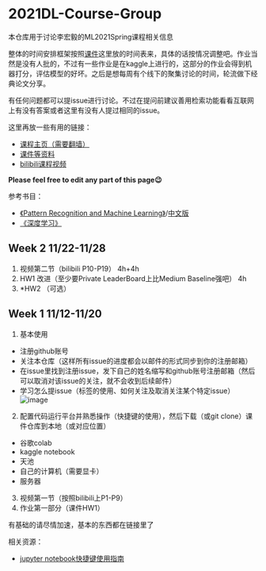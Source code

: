 # 2021DL-Course-Group

本仓库用于讨论李宏毅的ML2021Spring课程相关信息

整体的时间安排框架按照[课件](https://github.com/Fafa-DL/Lhy_Machine_Learning)这里放的时间表来，具体的话按情况调整吧。作业当然是没有人批的，不过有一些作业是在kaggle上进行的，这部分的作业会得到机器打分，评估模型的好坏。之后是想每周有个线下的聚集讨论的时间，轮流做下经典论文分享。

有任何问题都可以提issue进行讨论。不过在提问前建议善用检索功能看看互联网上有没有答案或者这里有没有人提过相同的issue。

这里再放一些有用的链接：

- [课程主页（需要翻墙）](https://speech.ee.ntu.edu.tw/~hylee/ml/2021-spring.html)
- [课件等资料](https://github.com/Fafa-DL/Lhy_Machine_Learning)
- [bilibili课程视频](https://www.bilibili.com/video/BV1Wv411h7kN)

**Please feel free to edit any part of this page😉**

参考书目：
- [《Pattern Recognition and Machine Learning》](https://www.microsoft.com/en-us/research/people/cmbishop/prml-book/)/[中文版](https://github.com/wwkenwong/book/blob/master/PRML%E4%B8%AD%E6%96%87%E7%89%88_%E6%A8%A1%E5%BC%8F%E8%AF%86%E5%88%AB%E4%B8%8E%E6%9C%BA%E5%99%A8%E5%AD%A6%E4%B9%A0.pdf)
- [《深度学习》](https://github.com/exacity/deeplearningbook-chinese)

## Week 2 11/22-11/28

1. 视频第二节（bilibili P10-P19） 4h+4h
2. HW1 改进（至少要Private LeaderBoard上比Medium Baseline强吧） 4h
3. *HW2 （可选）


## Week 1 11/12-11/20

1. 基本使用
 - 注册github账号
 - 关注本仓库（这样所有issue的进度都会以邮件的形式同步到你的注册邮箱）
 - 在issue里找到注册issue，发下自己的姓名缩写和github账号注册邮箱（然后可以取消对该issue的关注，就不会收到后续邮件）
 - 学习怎么提issue（标签的使用、如何关注及取消关注某个特定issue）
![image](https://user-images.githubusercontent.com/94154334/141459277-5cdc9ac4-cf79-49af-b6fc-553287adb662.png)


2. 配置代码运行平台并熟悉操作（快捷键的使用），然后下载（或git clone）课件仓库到本地（或对应位置）
 - 谷歌colab
 - kaggle notebook
 - 天池
 - 自己的计算机（需要显卡）
 - 服务器

3. 视频第一节（按照bilibili上P1-P9）
4. 作业第一部分（课件HW1）

有基础的请尽情加速，基本的东西都在链接里了

相关资源：
- [jupyter notebook快捷键使用指南](https://opus.konghy.cn/ipynb/jupyter-notebook-keyboard-shortcut.html)






